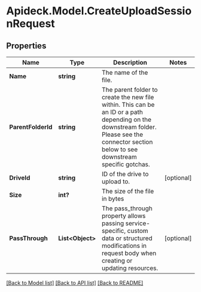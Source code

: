 # Apideck.Model.CreateUploadSessionRequest

## Properties

Name | Type | Description | Notes
------------ | ------------- | ------------- | -------------
**Name** | **string** | The name of the file. | 
**ParentFolderId** | **string** | The parent folder to create the new file within. This can be an ID or a path depending on the downstream folder. Please see the connector section below to see downstream specific gotchas. | 
**DriveId** | **string** | ID of the drive to upload to. | [optional] 
**Size** | **int?** | The size of the file in bytes | 
**PassThrough** | **List&lt;Object&gt;** | The pass_through property allows passing service-specific, custom data or structured modifications in request body when creating or updating resources. | [optional] 

[[Back to Model list]](../README.md#documentation-for-models) [[Back to API list]](../README.md#documentation-for-api-endpoints) [[Back to README]](../README.md)

